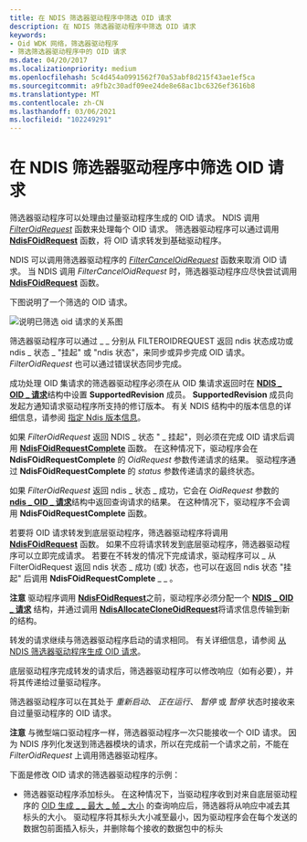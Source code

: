 ```yaml
---
title: 在 NDIS 筛选器驱动程序中筛选 OID 请求
description: 在 NDIS 筛选器驱动程序中筛选 OID 请求
keywords:
- Oid WDK 网络，筛选器驱动程序
- 筛选筛选器驱动程序中的 OID 请求
ms.date: 04/20/2017
ms.localizationpriority: medium
ms.openlocfilehash: 5c4d454a0991562f70a53abf8d215f43ae1ef5ca
ms.sourcegitcommit: a9fb2c30adf09ee24de8e68ac1bc6326ef3616b8
ms.translationtype: MT
ms.contentlocale: zh-CN
ms.lasthandoff: 03/06/2021
ms.locfileid: "102249291"
---
```

# <a name="filtering-oid-requests-in-an-ndis-filter-driver"></a>在 NDIS 筛选器驱动程序中筛选 OID 请求





筛选器驱动程序可以处理由过量驱动程序生成的 OID 请求。 NDIS 调用 [*FilterOidRequest*](/windows-hardware/drivers/ddi/ndis/nc-ndis-filter_oid_request) 函数来处理每个 OID 请求。 筛选器驱动程序可以通过调用 [**NdisFOidRequest**](/windows-hardware/drivers/ddi/ndis/nf-ndis-ndisfoidrequest) 函数，将 OID 请求转发到基础驱动程序。

NDIS 可以调用筛选器驱动程序的 [*FilterCancelOidRequest*](/windows-hardware/drivers/ddi/ndis/nc-ndis-filter_cancel_oid_request) 函数来取消 OID 请求。 当 NDIS 调用 *FilterCancelOidRequest* 时，筛选器驱动程序应尽快尝试调用 [**NdisFOidRequest**](/windows-hardware/drivers/ddi/ndis/nf-ndis-ndisfoidrequest) 函数。

下图说明了一个筛选的 OID 请求。

![说明已筛选 oid 请求的关系图](images/requestfilter.png)

筛选器驱动程序可以通过 \_ \_ 分别从 FILTEROIDREQUEST 返回 ndis 状态成功或 ndis \_ 状态 \_ "挂起[](/windows-hardware/drivers/ddi/ndis/nc-ndis-filter_oid_request)" 或 "ndis 状态"，来同步或异步完成 OID 请求。 *FilterOidRequest* 也可以通过错误状态同步完成。

成功处理 OID 集请求的筛选器驱动程序必须在从 OID 集请求返回时在 [**NDIS \_ OID \_ 请求**](/windows-hardware/drivers/ddi/oidrequest/ns-oidrequest-ndis_oid_request)结构中设置 **SupportedRevision** 成员。 **SupportedRevision** 成员向发起方通知请求驱动程序所支持的修订版本。 有关 NDIS 结构中的版本信息的详细信息，请参阅 [指定 Ndis 版本信息](specifying-ndis-version-information.md)。

如果 *FilterOidRequest* 返回 NDIS \_ 状态 " \_ 挂起"，则必须在完成 OID 请求后调用 [**NdisFOidRequestComplete**](/windows-hardware/drivers/ddi/ndis/nf-ndis-ndisfoidrequestcomplete) 函数。 在这种情况下，驱动程序会在 **NdisFOidRequestComplete** 的 *OidRequest* 参数传递请求的结果。 驱动程序通过 **NdisFOidRequestComplete** 的 *status* 参数传递请求的最终状态。

如果 *FilterOidRequest* 返回 ndis \_ 状态 \_ 成功，它会在 *OidRequest* 参数的 [**ndis \_ OID \_ 请求**](/windows-hardware/drivers/ddi/oidrequest/ns-oidrequest-ndis_oid_request)结构中返回查询请求的结果。 在这种情况下，驱动程序不会调用 **NdisFOidRequestComplete** 函数。

若要将 OID 请求转发到底层驱动程序，筛选器驱动程序将调用 [**NdisFOidRequest**](/windows-hardware/drivers/ddi/ndis/nf-ndis-ndisfoidrequest) 函数。 如果不应将请求转发到底层驱动程序，筛选器驱动程序可以立即完成请求。 若要在不转发的情况下完成请求，驱动程序可以 \_ 从 FilterOidRequest 返回 ndis 状态 \_ 成功 (或) 状态，也可以在返回 ndis 状态 "挂起" 后调用 **NdisFOidRequestComplete** \_ \_ 。

**注意**  驱动程序调用 [**NdisFOidRequest**](/windows-hardware/drivers/ddi/ndis/nf-ndis-ndisfoidrequest)之前，驱动程序必须分配一个 [**NDIS \_ OID \_ 请求**](/windows-hardware/drivers/ddi/oidrequest/ns-oidrequest-ndis_oid_request) 结构，并通过调用 [**NdisAllocateCloneOidRequest**](/windows-hardware/drivers/ddi/ndis/nf-ndis-ndisallocatecloneoidrequest)将请求信息传输到新的结构。

 

转发的请求继续与筛选器驱动程序启动的请求相同。 有关详细信息，请参阅 [从 NDIS 筛选器驱动程序生成 OID 请求](generating-oid-requests-from-an-ndis-filter-driver.md)。

底层驱动程序完成转发的请求后，筛选器驱动程序可以修改响应（如有必要），并将其传递给过量驱动程序。

筛选器驱动程序可以在其处于 *重新启动*、 *正在运行*、 *暂停* 或 *暂停* 状态时接收来自过量驱动程序的 OID 请求。

**注意**  与微型端口驱动程序一样，筛选器驱动程序一次只能接收一个 OID 请求。 因为 NDIS 序列化发送到筛选器模块的请求，所以在完成前一个请求之前，不能在 *FilterOidRequest* 上调用筛选器驱动程序。

 

下面是修改 OID 请求的筛选器驱动程序的示例：

-   筛选器驱动程序添加标头。 在这种情况下，当驱动程序收到对来自底层驱动程序的 [OID 生成 \_ \_ 最大 \_ 帧 \_ 大小](./oid-gen-maximum-frame-size.md) 的查询响应后，筛选器将从响应中减去其标头的大小。 驱动程序将其标头大小减至最小，因为驱动程序会在每个发送的数据包前面插入标头，并删除每个接收的数据包中的标头

 

